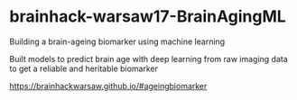 # brainhack-warsaw17-BrainAgingML
Building a brain-ageing biomarker using machine learning

Built models to predict brain age with deep learning from raw imaging data to get a reliable and heritable biomarker

https://brainhackwarsaw.github.io/#ageingbiomarker
